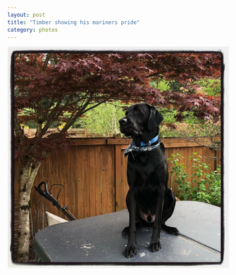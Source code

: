```yaml
---
layout: post
title: "Timber showing his mariners pride"
category: photos
---
```


[![Timber showing his mariners pride](/instagram/th-BidQb62BGnd.jpg)](https://www.instagram.com/p/BidQb62BGnd/)
